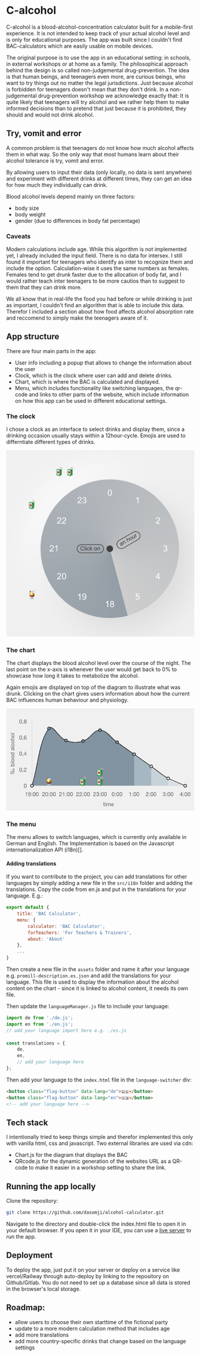 # C-alcohol
C-alcohol is a blood-alcohol-concentration calculator built for a mobile-first experience.
It is not intended to keep track of your actual alcohol level and is only for educational purposes.
The app was built since I couldn't find BAC-calculators which are easily usable on mobile devices.

The original purpose is to use the app in an educational setting: in schools, in external workshops or at home as a family. The philosophical approach behind the design is so called non-judgemental drug-prevention. The idea is that human beings, and teenagers even more, are curious beings, who want to try things out no matter the legal jurisdictions. Just because alcohol is forbidden for teenagers doesn't mean that they don't drink. In a non-judgemental drug-prevention workshop we acknowledge exactly that: It is quite likely that teenagers will try alcohol and we rather help them to make informed decisions than to pretend that just because it is prohibited, they should and would not drink alcohol.

## Try, vomit and error
A common problem is that teenagers do not know how much alcohol affects them in what way. So the only way that most humans learn about their alcohol tolerance is try, vomit and error.

By allowing users to input their data (only locally, no data is sent anywhere) and experiment with different drinks at different times, they can get an idea for how much they individually can drink.

Blood alcohol levels depend mainly on three factors:
- body size
- body weight
- gender (due to differences in body fat percentage)

### Caveats
Modern calculations include age. While this algorithm is not implemented yet, I already included the input field.
There is no data for intersex. I still found it important for teenagers who identify as inter to recognize them and include the option. Calculation-wise it uses the same numbers as females. Females tend to get drunk faster due to the allocation of body fat, and I would rather teach inter teenagers to be more cautios than to suggest to them that they can drink more.

We all know that in real-life the food you had before or while drinking is just as important, I couldn't find an algorithm that is able to include this data. Therefor I included a section about how food affects alcohol absorption rate and reccomend to simply make the teenagers aware of it.


## App structure
There are four main parts in the app:
- User info including a popup that allows to change the information about the user
- Clock, which is the clock where user can add and delete drinks.
- Chart, which is where the BAC is calculated and displayed.
- Menu, which includes functionality like switching languages, the qr-code and links to other parts of the website, which include information on how this app can be used in different educational settings.

### The clock
I chose a clock as an interface to select drinks and display them, since a drinking occasion usually stays within a 12hour-cycle. Emojis are used to differntiate different types of drinks.

![Screenshot of the clock interface](documentation/clock-documentation.png)

### The chart
The chart displays the blood alcohol level over the course of the night. The last point on the x-axis is whenever the user would get back to 0% to showcase how long it takes to metabolize the alcohol.

Again emojis are displayed on top of the diagram to illustrate what was drunk.
Clicking on the chart gives users information about how the current BAC influences human behaviour and physiology.

![Screenshot of the diagram](documentation/diagram-documentation.png)

### The menu
The menu allows to switch languages, which is currently only available in German and English. The Implementation is based on the Javascript internationalization API (i18n)[].


#### Adding translations
If you want to contribute to the project, you can add translations for other languages by simply adding a new file in the `src/i18n` folder and adding the translations. Copy the code from en.js and put in the translations for your language.
E.g.:
```javascript
export default {
    title: 'BAC Calculator',
    menu: {
        calculator: 'BAC Calculator',
        forTeachers: 'For Teachers & Trainers',
        about: 'About'
    },
    ...
}
```
Then create a new file in the `assets` folder and name it after your language e.g. `promill-description.es.json` and add the translations for your language. This file is used to display the information about the alcohol content on the chart - since it is linked to alcohol content, it needs its own file.

Then update the `languageManager.js` file to include your language:
```javascript
import de from './de.js';
import en from './en.js';
// add your language import here e.g. ./es.js

const translations = {
    de,
    en,
    // add your language here
};
```
Then add your language to the `index.html` file in the `language-switcher` div:
```html
<button class="flag-button" data-lang="de">🇩🇪</button>
<button class="flag-button" data-lang="en">🇬🇧</button>
<!-- add your language here -->
```


## Tech stack
I intentionally tried to keep things simple and therefor implemented this only with vanilla html, css and javascript.
Two external libraries are used via cdn:
- Chart.js for the diagram that displays the BAC
- QRcode.js for the dynamic generation of the websites URL as a QR-code to make it easier in a workshop setting to share the link.

## Running the app locally
Clone the repository:
```bash
git clone https://github.com/dasomji/alcohol-calculator.git
```

Navigate to the directory and double-click the index.html file to open it in your default browser. If you open it in your IDE, you can use a [live server](https://marketplace.visualstudio.com/items?itemName=ritwickdey.LiveServer) to run the app.


## Deployment
To deploy the app, just put it on your server or deploy on a service like vercel/Railway through auto-deploy by linking to the repository on Github/Gitlab. You do not need to set up a database since all data is stored in the browser's local storage.


## Roadmap:

- allow users to choose their own starttime of the fictional party
- update to a more modern calculation method that includes age
- add more translations
- add more country-specific drinks that change based on the language settings